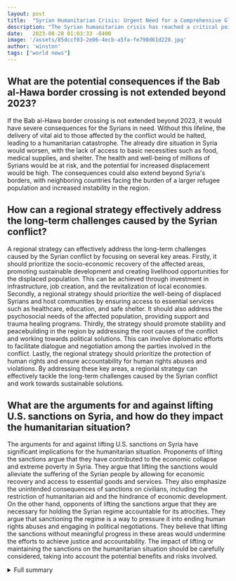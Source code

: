 ```yaml
---
layout: post
title:  "Syrian Humanitarian Crisis: Urgent Need for a Comprehensive Global Response"
description: "The Syrian humanitarian crisis has reached a critical point, with the expiration of a U.N. resolution and the dire conditions faced by the Syrian people."
date:   2023-08-28 01:03:33 -0400
image: '/assets/85dccf03-2e06-4ecb-a5fa-fe790d61d228.jpg'
author: 'winston'
tags: ["world news"]
---
```


## What are the potential consequences if the Bab al-Hawa border crossing is not extended beyond 2023?
If the Bab al-Hawa border crossing is not extended beyond 2023, it would have severe consequences for the Syrians in need. Without this lifeline, the delivery of vital aid to those affected by the conflict would be halted, leading to a humanitarian catastrophe. The already dire situation in Syria would worsen, with the lack of access to basic necessities such as food, medical supplies, and shelter. The health and well-being of millions of Syrians would be at risk, and the potential for increased displacement would be high. The consequences could also extend beyond Syria's borders, with neighboring countries facing the burden of a larger refugee population and increased instability in the region.

## How can a regional strategy effectively address the long-term challenges caused by the Syrian conflict?
A regional strategy can effectively address the long-term challenges caused by the Syrian conflict by focusing on several key areas. Firstly, it should prioritize the socio-economic recovery of the affected areas, promoting sustainable development and creating livelihood opportunities for the displaced population. This can be achieved through investment in infrastructure, job creation, and the revitalization of local economies. Secondly, a regional strategy should prioritize the well-being of displaced Syrians and host communities by ensuring access to essential services such as healthcare, education, and safe shelter. It should also address the psychosocial needs of the affected population, providing support and trauma healing programs. Thirdly, the strategy should promote stability and peacebuilding in the region by addressing the root causes of the conflict and working towards political solutions. This can involve diplomatic efforts to facilitate dialogue and negotiation among the parties involved in the conflict. Lastly, the regional strategy should prioritize the protection of human rights and ensure accountability for human rights abuses and violations. By addressing these key areas, a regional strategy can effectively tackle the long-term challenges caused by the Syrian conflict and work towards sustainable solutions.

## What are the arguments for and against lifting U.S. sanctions on Syria, and how do they impact the humanitarian situation?
The arguments for and against lifting U.S. sanctions on Syria have significant implications for the humanitarian situation. Proponents of lifting the sanctions argue that they have contributed to the economic collapse and extreme poverty in Syria. They argue that lifting the sanctions would alleviate the suffering of the Syrian people by allowing for economic recovery and access to essential goods and services. They also emphasize the unintended consequences of sanctions on civilians, including the restriction of humanitarian aid and the hindrance of economic development. On the other hand, opponents of lifting the sanctions argue that they are necessary for holding the Syrian regime accountable for its atrocities. They argue that sanctioning the regime is a way to pressure it into ending human rights abuses and engaging in political negotiations. They believe that lifting the sanctions without meaningful progress in these areas would undermine the efforts to achieve justice and accountability. The impact of lifting or maintaining the sanctions on the humanitarian situation should be carefully considered, taking into account the potential benefits and risks involved.

<details>
  <summary>Full summary</summary>
I. Introduction<br><br>The Security Council unanimously decided today to extend the use of the Bab al-Hawa border crossing for the delivery of aid into north-west Syria until 10 July 2023. This extension provides a lifeline for the Syrians in need. The Council confirmed the extension of its previous authorization of the Bab al-Hawa crossing point, reinforcing its commitment to address the humanitarian situation in Syria.<br><br>II. U.N. Resolution Extension<br><br>The Security Council's unanimous decision to extend the use of the Bab al-Hawa border crossing is a significant step in addressing the dire humanitarian situation in Syria. This extension provides a lifeline for the Syrians in need, ensuring the delivery of vital aid to those affected by the conflict.<br><br>III. Canada's Response<br><br>Canada has shown immense commitment to addressing the Syrian crisis, committing over $1 billion in humanitarian, development, and security assistance. Prime Minister Justin Trudeau announced Canada's new strategy to address the ongoing crises in Iraq and Syria, emphasizing the importance of providing support to those affected by the conflict. Canada's humanitarian assistance funding is making a significant difference in meeting the needs of Syrians affected by the crisis.<br><br>IV. Deteriorating Conditions in Syria<br><br>The socio-economic conditions in Syria are rapidly deteriorating, with the depreciation of the local currency leading to rampant inflation. Access to basic necessities such as shelter, livelihood opportunities, health, education, water, and sanitation has worsened dramatically. The World Bank has stressed the need for a medium-term regional strategy to address the structural problems caused by the Syrian conflict.<br><br>V. Need for a Regional Strategy<br><br>The Syrian crisis demands a regional strategy that addresses the long-term challenges and provides sustainable solutions. Efforts must focus on mitigating the socio-economic impact of the conflict, ensuring the well-being of displaced Syrians and host communities, and promoting stability and recovery in the region.<br><br>VI. Efforts of International Organizations<br><br>Organizations like the International Rescue Committee (IRC) play a crucial role in providing support to uprooted Syrians and host communities. The IRC focuses on addressing safety risks, supporting survivors of abuse, providing essential healthcare, and training teachers to help traumatized students. Their efforts aim to ensure that people can meet their basic needs and promote long-term recovery.<br><br>VII. Debate Over U.S. Sanctions<br><br>The debate over lifting U.S. sanctions on Syria adds complexity to the situation. While the regime argues that sanctions protect Syrians, critics argue that they have cut off Syria from the global economy, leading to economic collapse and extreme poverty. Thoughtful consideration is needed to balance the accountability for atrocities and the unintended consequences of sanctions on civilians.<br><br>VIII. Comprehensive Global Response<br><br>The Syrian humanitarian crisis requires a comprehensive and coordinated global response. The international community must continue providing support and aid to the Syrian people, addressing the urgent needs resulting from the conflict and the COVID-19 pandemic. Efforts should focus on long-term solutions, sustainable development, and ensuring the rights and well-being of all Syrians.<br><br>IX. Conclusion<br><br>The ongoing challenges in Syria demand thoughtful and effective policies that promote stability, peace, and recovery. It is crucial for the international community to unite and rally behind a comprehensive global response to alleviate the suffering of the Syrian people and work towards a better future.
</details>
